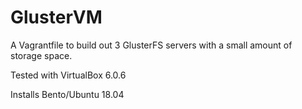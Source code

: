 # GlusterVM

A Vagrantfile to build out 3 GlusterFS servers with
a small amount of storage space.

Tested with VirtualBox 6.0.6

Installs Bento/Ubuntu 18.04
